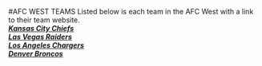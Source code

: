 #AFC WEST TEAMS 
Listed below is each team in the AFC West with a link to their team website.  
[**_Kansas City Chiefs_**]( https://www.chiefs.com/)   
[**_Las Vegas Raiders_**](https://www.raiders.com/)  
[**_Los Angeles Chargers_**](https://www.chargers.com/)  
[**_Denver Broncos_**](https://www.denverbroncos.com/)    
